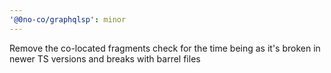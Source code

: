 ```yaml
---
'@0no-co/graphqlsp': minor
---
```


Remove the co-located fragments check for the time being as it's broken in newer TS versions and breaks with barrel files
